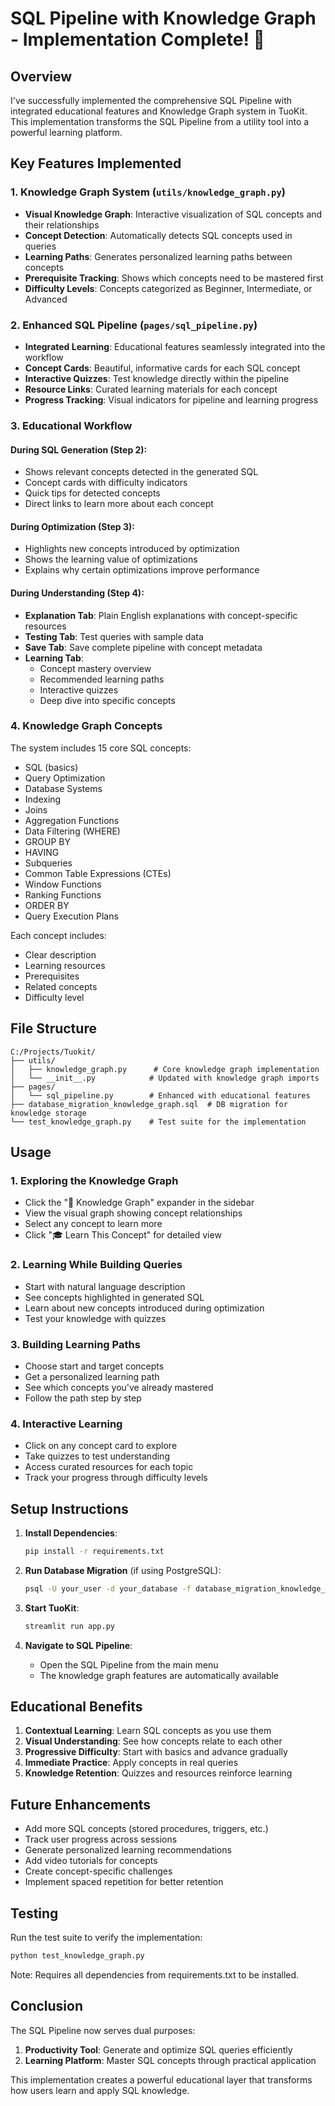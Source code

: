 # SQL Pipeline with Knowledge Graph - Implementation Complete! 🎉

## Overview

I've successfully implemented the comprehensive SQL Pipeline with integrated educational features and Knowledge Graph system in TuoKit. This implementation transforms the SQL Pipeline from a utility tool into a powerful learning platform.

## Key Features Implemented

### 1. **Knowledge Graph System** (`utils/knowledge_graph.py`)
- **Visual Knowledge Graph**: Interactive visualization of SQL concepts and their relationships
- **Concept Detection**: Automatically detects SQL concepts used in queries
- **Learning Paths**: Generates personalized learning paths between concepts
- **Prerequisite Tracking**: Shows which concepts need to be mastered first
- **Difficulty Levels**: Concepts categorized as Beginner, Intermediate, or Advanced

### 2. **Enhanced SQL Pipeline** (`pages/sql_pipeline.py`)
- **Integrated Learning**: Educational features seamlessly integrated into the workflow
- **Concept Cards**: Beautiful, informative cards for each SQL concept
- **Interactive Quizzes**: Test knowledge directly within the pipeline
- **Resource Links**: Curated learning materials for each concept
- **Progress Tracking**: Visual indicators for pipeline and learning progress

### 3. **Educational Workflow**

#### During SQL Generation (Step 2):
- Shows relevant concepts detected in the generated SQL
- Concept cards with difficulty indicators
- Quick tips for detected concepts
- Direct links to learn more about each concept

#### During Optimization (Step 3):
- Highlights new concepts introduced by optimization
- Shows the learning value of optimizations
- Explains why certain optimizations improve performance

#### During Understanding (Step 4):
- **Explanation Tab**: Plain English explanations with concept-specific resources
- **Testing Tab**: Test queries with sample data
- **Save Tab**: Save complete pipeline with concept metadata
- **Learning Tab**: 
  - Concept mastery overview
  - Recommended learning paths
  - Interactive quizzes
  - Deep dive into specific concepts

### 4. **Knowledge Graph Concepts**

The system includes 15 core SQL concepts:
- SQL (basics)
- Query Optimization
- Database Systems
- Indexing
- Joins
- Aggregation Functions
- Data Filtering (WHERE)
- GROUP BY
- HAVING
- Subqueries
- Common Table Expressions (CTEs)
- Window Functions
- Ranking Functions
- ORDER BY
- Query Execution Plans

Each concept includes:
- Clear description
- Learning resources
- Prerequisites
- Related concepts
- Difficulty level

## File Structure

```
C:/Projects/Tuokit/
├── utils/
│   ├── knowledge_graph.py      # Core knowledge graph implementation
│   └── __init__.py            # Updated with knowledge graph imports
├── pages/
│   └── sql_pipeline.py        # Enhanced with educational features
├── database_migration_knowledge_graph.sql  # DB migration for knowledge storage
└── test_knowledge_graph.py    # Test suite for the implementation
```

## Usage

### 1. **Exploring the Knowledge Graph**
- Click the "🧠 Knowledge Graph" expander in the sidebar
- View the visual graph showing concept relationships
- Select any concept to learn more
- Click "🎓 Learn This Concept" for detailed view

### 2. **Learning While Building Queries**
- Start with natural language description
- See concepts highlighted in generated SQL
- Learn about new concepts introduced during optimization
- Test your knowledge with quizzes

### 3. **Building Learning Paths**
- Choose start and target concepts
- Get a personalized learning path
- See which concepts you've already mastered
- Follow the path step by step

### 4. **Interactive Learning**
- Click on any concept card to explore
- Take quizzes to test understanding
- Access curated resources for each topic
- Track your progress through difficulty levels

## Setup Instructions

1. **Install Dependencies**:
   ```bash
   pip install -r requirements.txt
   ```

2. **Run Database Migration** (if using PostgreSQL):
   ```bash
   psql -U your_user -d your_database -f database_migration_knowledge_graph.sql
   ```

3. **Start TuoKit**:
   ```bash
   streamlit run app.py
   ```

4. **Navigate to SQL Pipeline**:
   - Open the SQL Pipeline from the main menu
   - The knowledge graph features are automatically available

## Educational Benefits

1. **Contextual Learning**: Learn SQL concepts as you use them
2. **Visual Understanding**: See how concepts relate to each other
3. **Progressive Difficulty**: Start with basics and advance gradually
4. **Immediate Practice**: Apply concepts in real queries
5. **Knowledge Retention**: Quizzes and resources reinforce learning

## Future Enhancements

- Add more SQL concepts (stored procedures, triggers, etc.)
- Track user progress across sessions
- Generate personalized learning recommendations
- Add video tutorials for concepts
- Create concept-specific challenges
- Implement spaced repetition for better retention

## Testing

Run the test suite to verify the implementation:
```bash
python test_knowledge_graph.py
```

Note: Requires all dependencies from requirements.txt to be installed.

## Conclusion

The SQL Pipeline now serves dual purposes:
1. **Productivity Tool**: Generate and optimize SQL queries efficiently
2. **Learning Platform**: Master SQL concepts through practical application

This implementation creates a powerful educational layer that transforms how users learn and apply SQL knowledge.
